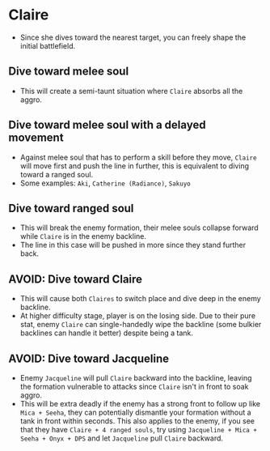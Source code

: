 # Claire

- Since she dives toward the nearest target, you can freely shape the initial battlefield.

## Dive toward melee soul
- This will create a semi-taunt situation where `Claire` absorbs all the aggro.

## Dive toward melee soul with a delayed movement
- Against melee soul that has to perform a skill before they move, `Claire` will move first and push the line in further, this is equivalent to diving toward a ranged soul.
- Some examples: `Aki`, `Catherine (Radiance)`, `Sakuyo`

## Dive toward ranged soul
- This will break the enemy formation, their melee souls collapse forward while `Claire` is in the enemy backline.
- The line in this case will be pushed in more since they stand further back.

## AVOID: Dive toward Claire
- This will cause both `Claires` to switch place and dive deep in the enemy backline.
- At higher difficulty stage, player is on the losing side. Due to their pure stat, enemy `Claire` can single-handedly wipe the backline (some bulkier backlines can handle it better) despite being a tank.

## AVOID: Dive toward Jacqueline
- Enemy `Jacqueline` will pull `Claire` backward into the backline, leaving the formation vulnerable to attacks since `Claire` isn't in front to soak aggro.
- This will be extra deadly if the enemy has a strong front to follow up like `Mica + Seeha`, they can potentially dismantle your formation without a tank in front within seconds. This also applies to the enemy, if you see that they have `Claire + 4 ranged souls`, try using `Jacqueline + Mica + Seeha + Onyx + DPS` and let `Jacqueline` pull `Claire` backward.